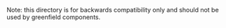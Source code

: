 Note: this directory is for backwards compatibility only and should not be used
by greenfield components.

